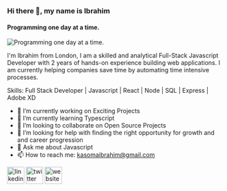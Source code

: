 ### Hi there 👋, my name is Ibrahim
#### Programming one day at a time.
![Programming one day at a time.](https://media.licdn.com/dms/image/D5616AQFTmmZwZVeXSA/profile-displaybackgroundimage-shrink_350_1400/0/1670968642685?e=1680134400&v=beta&t=3rYDoq0e0uQm_ZJ3OquASS9e5-XE6OxybbyEViguxXA)

I'm Ibrahim from London, I am a skilled and analytical Full-Stack Javascript Developer with 2 years of hands-on experience building web applications. I am currently helping companies save time by automating time intensive processes.

Skills: Full Stack Developer | Javascript | React | Node | SQL | Express | Adobe XD

- 🔭 I’m currently working on Exciting Projects 
- 🌱 I’m currently learning Typescript 
- 👯 I’m looking to collaborate on Open Source Projects 
- 🤔 I’m looking for help with finding the right opportunity for growth and and career progression 
- 💬 Ask me about Javascript 
- 📫 How to reach me: kasomaibrahim@gmail.com 


[<img src='https://cdn.jsdelivr.net/npm/simple-icons@3.0.1/icons/linkedin.svg' alt='linkedin' height='40'>](https://www.linkedin.com/in/https://www.linkedin.com/in/kasomaibrahim//)  [<img src='https://cdn.jsdelivr.net/npm/simple-icons@3.0.1/icons/twitter.svg' alt='twitter' height='40'>](https://twitter.com/https://twitter.com/Akibrahimug)  [<img src='https://cdn.jsdelivr.net/npm/simple-icons@3.0.1/icons/icloud.svg' alt='website' height='40'>](https://www.kasomaibrahim.dev/)  

